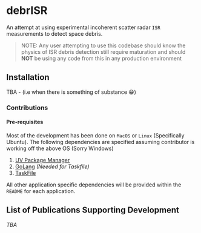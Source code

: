 # debrISR
An attempt at using experimental incoherent scatter radar `ISR` measurements to detect space debris.

>NOTE: Any user attempting to use this codebase should know the physics of ISR debris detection still require maturation and should **NOT** be using any code from this in any production environment

## Installation
TBA - (i.e when there is something of substance :grin:)

### Contributions

#### Pre-requisites
Most of the development has been done on `MacOS` or `Linux` (Specifically Ubuntu). The following dependencies are specified assuming contributor is working off the above OS (Sorry Windows)

1. [UV Package Manager](https://github.com/astral-sh/uv)
2. [GoLang](https://go.dev/doc/install) *(Needed for Taskfile)*
3. [TaskFile](https://taskfile.dev/installation/)

All other application specific dependencies will be provided within the `README` for each application.

## List of Publications Supporting Development
*TBA*